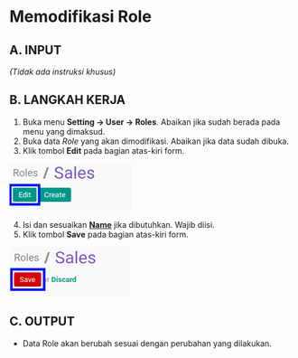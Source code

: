 # Memodifikasi Role

## A. INPUT

*(Tidak ada instruksi khusus)*

## B. LANGKAH KERJA

1. Buka menu **Setting -> User -> Roles**. Abaikan jika sudah berada pada menu yang dimaksud.
2. Buka data *Role* yang akan dimodifikasi. Abaikan jika data sudah dibuka.
3. Klik tombol **Edit** pada bagian atas-kiri form.

![](../img/role/tombol-edit.png)

4. Isi dan sesuaikan **[Name](./penjelasan.md#field-name)** jika dibutuhkan. Wajib diisi.
5. Klik tombol **Save** pada bagian atas-kiri form.

![](../img/role/tombol-save-modifikasi.png)

## C. OUTPUT

* Data Role akan berubah sesuai dengan perubahan yang dilakukan.
